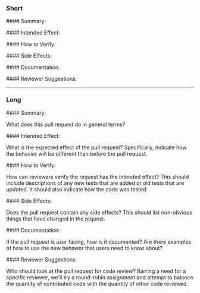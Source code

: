 ### Short

\#\#\#\# Summary: 

\#\#\#\# Intended Effect: 

\#\#\#\# How to Verify: 

\#\#\#\# Side Effects:  

\#\#\#\# Documentation:   

\#\#\#\# Reviewer Suggestions:  


***

### Long

\#\#\#\# Summary:  

What does this pull request do in general terms?


\#\#\#\# Intended Effect:

What is the expected effect of the pull request?  Specifically, indicate how the behavior will be different than before the pull request.


\#\#\#\# How to Verify: 

How can reviewers verify the request has the intended effect?  This should include descriptions of any new tests that are added or old tests that are updated.  It should also indicate how the code was tested.  


\#\#\#\# Side Effects:  

Does the pull request contain any side effects?  This should list non-obvious things that have changed in the request.


\#\#\#\# Documentation:  

If the pull request is user facing, how is it documented?  Are there examples of how to use the new behavior that users need to know about?  


\#\#\#\# Reviewer Suggestions:  

Who should look at the pull request for code review?  Barring a need for a specific reviewer, we'll try a round-robin assignment and attempt to balance the quantity of contributed code with the quantity of other code reviewed.
